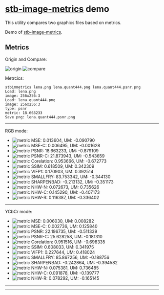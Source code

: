 # [stb-image-metrics](https://github.com/ImageProcessing-ElectronicPublications/stb-image-metrics) demo

This utility compares two graphics files based on metrics.

Demo of [stb-image-metrics](https://github.com/ImageProcessing-ElectronicPublications/stb-image-metrics).

## Metrics

Origin and Compare:

![origin](images/lena.png) ![compare](images/lena.quant444.png)

Metrcics:

```shell
stbimmetrics lena.png lena.quant444.png lena.quant444.psnr.png 
Load: lena.png
image: 256x256:3
Load: lena.quant444.png
image: 256x256:3
type: psnr
metric: 18.663233
Save png: lena.quant444.psnr.png

```

---

RGB mode:

* ![metric](images/lena.quant444.mse.png) MSE: 0.013604, UM: -0.090790
* ![metric](images/lena.quant444.mse-c.png) MSE-C: 0.006495, UM: -0.001628
* ![metric](images/lena.quant444.psnr.png) PSNR: 18.663233, UM: -0.879109
* ![metric](images/lena.quant444.psnr-c.png) PSNR-C: 21.873943, UM: -0.543659
* ![metric](images/lena.quant444.cor.png) Corelation: 0.953666, UM: -0.672773
* ![metric](images/lena.quant444.ssim.png) SSIM: 0.618509, UM: 0.342309
* ![metric](images/lena.quant444.vifp1.png) VIFP1: 0.170903, UM: 0.392514
* ![metric](images/lena.quant444.smallfry.png) SMALLFRY: 83.753342, UM: -0.344130
* ![metric](images/lena.quant444.shbad.png) SHARPENBAD: -0.213132, UM: -0.351173
* ![metric](images/lena.quant444.nhw-n.png) NHW-N: 0.072673, UM: 0.735626
* ![metric](images/lena.quant444.nhw-c.png) NHW-C: 0.145290, UM: -0.407173
* ![metric](images/lena.quant444.nhw-r.png) NHW-R: 0.116387, UM: -0.336402

---

YCbCr mode:

* ![metric](images/lena.quant444.mse.y.png) MSE: 0.006030, UM: 0.008282
* ![metric](images/lena.quant444.mse-c.y.png) MSE-C: 0.002736, UM: 0.125840
* ![metric](images/lena.quant444.psnr.y.png) PSNR: 22.196735, UM: -0.511339
* ![metric](images/lena.quant444.psnr-c.y.png) PSNR-C: 25.628258, UM: -0.181310
* ![metric](images/lena.quant444.cor.y.png) Corelation: 0.951516, UM: -0.698335
* ![metric](images/lena.quant444.ssim.y.png) SSIM: 0.608033, UM: 0.341975
* ![metric](images/lena.quant444.vifp1.y.png) VIFP1: 0.227644, UM: 0.418024
* ![metric](images/lena.quant444.smallfry.y.png) SMALLFRY: 85.867256, UM: -0.188756
* ![metric](images/lena.quant444.shbad.y.png) SHARPENBAD: -0.242864, UM: -0.394582
* ![metric](images/lena.quant444.nhw-n.y.png) NHW-N: 0.075381, UM: 0.736485
* ![metric](images/lena.quant444.nhw-c.y.png) NHW-C: 0.091878, UM: -0.139777
* ![metric](images/lena.quant444.nhw-r.y.png) NHW-R: 0.078292, UM: -0.165145

---

---

